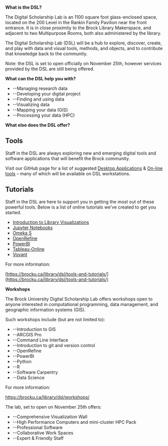 **What is the DSL?**

The Digital Scholarship Lab is an 1100 square foot glass-enclosed space, located on the 200 Level in the Rankin Family Pavilion near the front entrance. It is in close proximity to the Brock Library Makerspace, and adjacent to two Multipurpose Rooms, both also administered by the library.

The Digital Scholarship Lab (DSL) will be a hub to explore, discover, create, and play with data and visual tools, methods, and objects, and to contribute that knowledge back to the community.

Note: the DSL is set to open officially on November 25th, however services provided by the DSL are still being offered.

**What can the DSL help you with?**

- --Managing research data
- --Developing your digital project
- --Finding and using data
- --Visualizing data
- --Mapping your data (GIS)
- --Processing your data (HPC)

**What else does the DSL offer?**

## **Tools**

Staff in the DSL are always exploring new and emerging digital tools and software applications that will benefit the Brock community.

Visit our GitHub page for a list of suggested [Desktop Applications](https://brockdsl.github.io/Desktop-Programs/) &amp; [On-line tools](https://brockdsl.github.io/Online-Tools/) – many of which will be available on DSL workstations.

## **Tutorials**

Staff in the DSL are here to support you in getting the most out of these powerful tools. Below is a list of online tutorials we&#39;ve created to get you started.

- [Introduction to Library Visualizations](https://brockdsl.github.io/LibraryDataViz/)
- [Jupyter Notebooks](https://brockdsl.github.io/Jupyter_Notebooks_Tutorial/)
- [Omeka S](https://brockdsl.github.io/Omeka-S-Tutorial/)
- [OpenRefine](https://brockdsl.github.io/Open-Refine-Tutorial/)
- [PowerBI](https://brockdsl.github.io/PowerBI-Tutorial/)
- [Tableau-Online](https://brockdsl.github.io/Tableau-Online-Tutorial/)
- [Voyant](https://brockdsl.github.io/Voyant-Tutorial/)

For more information:

[https://brocku.ca/library/dsl/tools-and-tutorials/](https://brocku.ca/library/dsl/tools-and-tutorials/)

**Workshops**

The Brock University Digital Scholarship Lab offers workshops open to anyone interested in computational programming, data management, and geographic information systems (GIS).

Such workshops include (but are not limited to):

- --Introduction to GIS
- --ARCGIS Pro
- --Command Line Interface
- --Introduction to git and version control
- --OpenRefine
- --PowerBI
- --Python
- --R
- --Software Carpentry
- --Data Science

For more information:

https://brocku.ca/library/dsl/workshops/


The lab, set to open on November 25th offers:

- --Comprehensive Visualization Wall
- --High Performance Computers and mini-cluster HPC Pack
- --Professional Software
- --Collaborative Work Spaces
- --Expert &amp; Friendly Staff
